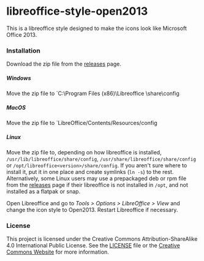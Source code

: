 # libreoffice-style-open2013
This is a libreoffice style designed to make the icons look like Microsoft Office 2013.

### Installation
Download the zip file from the [releases](https://github.com/saltedcoffii/libreoffice-style-open2013/releases) page.
##### Windows
Move the zip file to `C:\Program Files (x86)\Libreoffice <version number>\share\config

##### MacOS
Move the zip file to `LibreOffice/Contents/Resources/config

##### Linux
Move the zip file to, depending on how libreoffice is installed, `/usr/lib/libreoffice/share/config`, `/usr/share/libreoffice/share/config` or `/opt/libreoffice<version>/share/config`. If you aren't sure where to install it, put it in one place and create symlinks (`ln -s`) to the rest. Alternatively, some Linux users may use a prepackaged deb or rpm file from the [releases](https://github.com/saltedcoffii/libreoffice-style-open2013/releases) page if their libreoffice is not installed in `/opt`, and not installed as a flatpak or snap.

Open Libreoffice and go to *Tools > Options > LibreOffice > View* and change the icon style to Open2013. Restart Libreoffice if necessary.

### License
This project is licensed under the Creative Commons Attribution-ShareAlike 4.0 International Public License. See the [LICENSE](https://raw.github.com/saltedcoffii/libreoffice-style-open2013/master/LICENSE) file or the [Creative Commons Website](https://creativecommons.org/licenses/by-sa/4.0) for more information.
